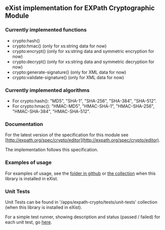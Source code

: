 ## eXist implementation for EXPath Cryptographic Module

### Currently implemented functions

*   crypto:hash()
*   crypto:hmac() (only for xs:string data for now)
*   crypto:encrypt() (only for xs:string data and symmetric encryption for now)
*   crypto:decrypt() (only for xs:string data and symmetric decryption for now)
*   crypto:generate-signature() (only for XML data for now)
*   crypto:validate-signature() (only for XML data for now)

### Currently implemented algorithms

*   For crypto:hash(): "MD5", "SHA-1", "SHA-256", "SHA-384", "SHA-512".
*   For crypto:hmac(): "HMAC-MD5", "HMAC-SHA-1", "HMAC-SHA-256", "HMAC-SHA-384", "HMAC-SHA-512".

### Documentation

For the latest version of the specification for this module see [http://expath.org/spec/crypto/editor](http://expath.org/spec/crypto/editor).

The implementation follows this specification.

### Examples of usage

For examples of usage, see the [folder in github](src/test/java/org/expath/exist/crypto/xquery/) or [the collection](/apps/expath-crypto/tests/unit-tests) when this library is installed in eXist.

### Unit Tests

Unit Tests can be found in '/apps/expath-crypto/tests/unit-tests' collection (when this library is installed in eXist).

For a simple test runner, showing description and status (passed / failed) for each unit test, go [here](tests/test-plan.xq).
